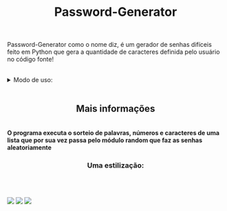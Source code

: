 <h1 text align='center'> Password-Generator</h1></br>
<p>Password-Generator como o nome diz, é um gerador de senhas difíceis feito em Python que gera a quantidade de caracteres definida pelo usuário no código fonte!</p></br>
<details>
  <summary>Modo de uso:</summary></br>

    git clone https://github.com/UserDevz/Password-Generator
    cd Password-Generator
    python Password-Generator

  <b>Para modificar a quantidade de caracteres gerados:</b>

  <p>Modifique a linha 14, mudando a quantidade de caracteres</p>

    tamanho = 16

  <b>Para: exemplo:</b>

    tamanho = 8

</details></br>
<h2 text align='center'>Mais informações</h2></br>
<b>O programa executa o sorteio de palavras, números e caracteres de uma lista que por sua vez passa pelo módulo random que faz as senhas aleatoriamente</b>
<h3 text align='center'>Uma estilização:</h3></br></br>

<img src='https://img.shields.io/badge/open%20source-%E2%99%A5%EF%B8%8F-green'> <img src='https://img.shields.io/badge/criador-UserDevz-green'>
<img src='https://img.shields.io/badge/python-3.10-green'>

